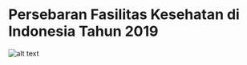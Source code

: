 # Persebaran Fasilitas Kesehatan di Indonesia Tahun 2019


![alt text](https://github.com/rakkaalhazimi/DataScience/blob/master/BPJS_Health_Center_Analysis/BPJS.png)

